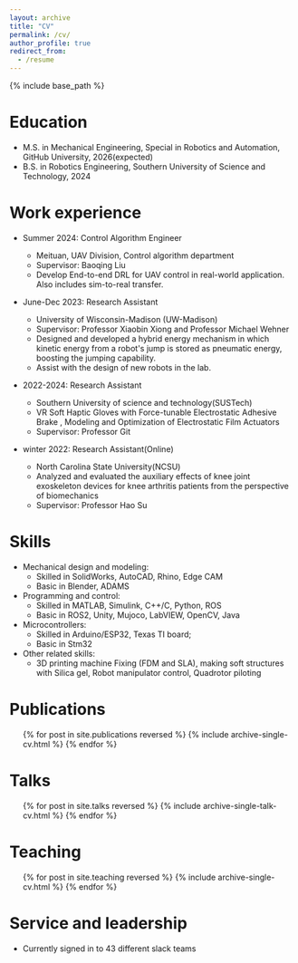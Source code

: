 ```yaml
---
layout: archive
title: "CV"
permalink: /cv/
author_profile: true
redirect_from:
  - /resume
---
```


{% include base_path %}

Education
======
* M.S. in Mechanical Engineering, Special in Robotics and Automation, GitHub University, 2026(expected)
* B.S. in Robotics Engineering, Southern University of Science and Technology, 2024

Work experience
======

* Summer 2024: Control Algorithm Engineer
  * Meituan, UAV Division, Control algorithm department 
  * Supervisor: Baoqing Liu
  * Develop End-to-end DRL for UAV control in real-world application. Also includes sim-to-real transfer. 
  
* June-Dec 2023: Research Assistant
  * University of Wisconsin-Madison (UW-Madison)
  * Supervisor: Professor Xiaobin Xiong and Professor Michael Wehner
  * Designed and developed a hybrid energy mechanism in which kinetic energy from a robot's jump is stored as pneumatic energy, boosting the jumping capability.
  * Assist with the design of new robots in the lab. 

* 2022-2024: Research Assistant
  * Southern University of science and technology(SUSTech)
  * VR Soft Haptic Gloves with Force-tunable Electrostatic Adhesive Brake , Modeling and Optimization of Electrostatic Film Actuators 
  * Supervisor: Professor Git

* winter 2022: Research Assistant(Online)
  * North Carolina State University(NCSU)
  * Analyzed and evaluated the auxiliary effects of knee joint exoskeleton devices for knee arthritis patients from the perspective of biomechanics
  * Supervisor: Professor Hao Su
  
Skills
======
* Mechanical design and modeling:
  * Skilled in SolidWorks, AutoCAD, Rhino, Edge CAM
  * Basic in Blender, ADAMS
* Programming and control:
  * Skilled in MATLAB, Simulink, C++/C, Python, ROS
  * Basic in ROS2, Unity, Mujoco, LabVIEW, OpenCV, Java
* Microcontrollers: 
  * Skilled in Arduino/ESP32, Texas TI board; 
  * Basic in Stm32
* Other related skills: 
  * 3D printing machine Fixing (FDM and SLA), making soft structures with Silica gel, Robot manipulator control, Quadrotor piloting

Publications
======
  <ul>{% for post in site.publications reversed %}
    {% include archive-single-cv.html %}
  {% endfor %}</ul>
  
Talks
======
  <ul>{% for post in site.talks reversed %}
    {% include archive-single-talk-cv.html  %}
  {% endfor %}</ul>
  
Teaching
======
  <ul>{% for post in site.teaching reversed %}
    {% include archive-single-cv.html %}
  {% endfor %}</ul>
  
Service and leadership
======
* Currently signed in to 43 different slack teams
